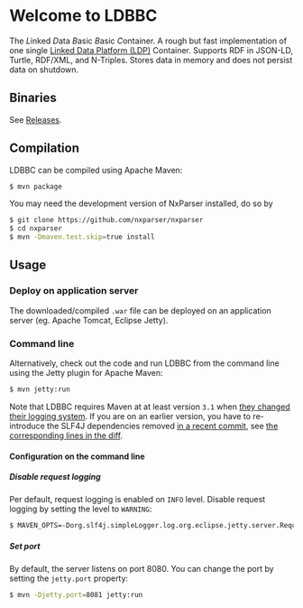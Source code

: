 # Welcome to LDBBC
The *L*inked *D*ata *B*asic *B*asic *C*ontainer.
A rough but fast implementation of one single [Linked Data Platform (LDP)](https://www.w3.org/TR/ldp/) Container.
Supports RDF in JSON-LD, Turtle, RDF/XML, and N-Triples.
Stores data in memory and does not persist data on shutdown.

## Binaries
See [Releases](https://github.com/kaefer3000/ldbbc/releases).

## Compilation
LDBBC can be compiled using Apache Maven:
```sh
$ mvn package
```
You may need the development version of NxParser installed, do so by
```sh
$ git clone https://github.com/nxparser/nxparser
$ cd nxparser
$ mvn -Dmaven.test.skip=true install
```

## Usage

### Deploy on application server
The downloaded/compiled `.war` file can be deployed on an application server (eg. Apache Tomcat, Eclipse Jetty).

### Command line
Alternatively, check out the code and run LDBBC from the command line using the Jetty plugin for Apache Maven:
```sh
$ mvn jetty:run
```
Note that LDBBC requires Maven at at least version `3.1` when [they changed their logging system](https://maven.apache.org/maven-logging.html).
If you are on an earlier version, you have to re-introduce the SLF4J dependencies removed [in a recent commit](https://github.com/kaefer3000/ldbbc/commit/fe01d54f838ed84a99ac55f7585b113a2ba97d4a), see [the corresponding lines in the diff](https://github.com/kaefer3000/ldbbc/commit/fe01d54f838ed84a99ac55f7585b113a2ba97d4a#diff-600376dffeb79835ede4a0b285078036L22).
#### Configuration on the command line
##### Disable request logging
Per default, request logging is enabled on `INFO` level.
Disable request logging by setting the level to `WARNING`:

```sh
$ MAVEN_OPTS=-Dorg.slf4j.simpleLogger.log.org.eclipse.jetty.server.RequestLog=warn mvn jetty:run
```

##### Set port
By default, the server listens on port 8080.
You can change the port by setting the `jetty.port` property:
```sh
$ mvn -Djetty.port=8081 jetty:run
```

